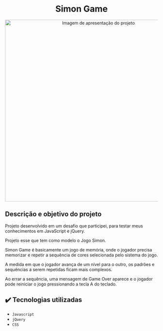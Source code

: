 <h1 align="center">Simon Game</h1>

<div align="center"><img width="600" src="" alt="Imagem de apresentação do projeto"></div>

## Descrição e objetivo do projeto

Projeto desenvolvido em um desafio que participei, para testar meus conhecimentos em JavaScript e jQuery.

Projeto esse que tem como modelo o Jogo Simon.

Simon Game é basicamente um jogo de memória, onde o jogador precisa memorizar e repetir a sequência de cores selecionada pelo sistema do jogo.

A medida em que o jogador avança de um nível para o outro, os padrões e sequências a serem repetidas ficam mais complexos.

Ao errar a sequência, uma mensagem de Game Over aparece e o jogador pode reiniciar o jogo pressionando a tecla A do teclado.

## :heavy_check_mark: Tecnologias utilizadas

- `Javascript`
- `jQuery`
- `CSS`

